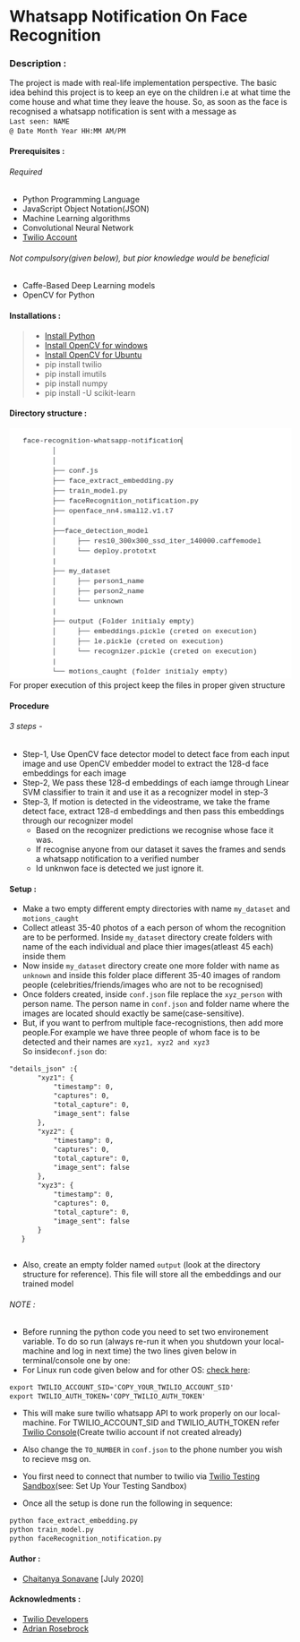 # Whatsapp Notification On Face Recognition
### Description :
The project is made with real-life implementation perspective. The basic idea behind this project is to keep an eye on the children i.e at what time the come house and what time they leave the house. So, as soon as the face is recognised a whatsapp notification is sent with a message as <br/>
`Last seen: NAME` <br/>
`@ Date Month Year HH:MM AM/PM` <br/>

#### Prerequisites :
  ###### Required 
  - Python Programming Language 
  - JavaScript Object Notation(JSON)
  - Machine Learning algorithms
  - Convolutional Neural Network 
  - [Twilio Account](https://www.twilio.com/)

  ###### Not compulsory(given below), but pior knowledge would be beneficial 
  - Caffe-Based Deep Learning models 
  - OpenCV for Python

#### Installations :
> - [Install Python](https://www.python.org/downloads/)<br/>
> - [Install OpenCV for windows](https://docs.opencv.org/master/d5/de5/tutorial_py_setup_in_windows.html) <br/>
> - [Install OpenCV for Ubuntu](https://docs.opencv.org/master/d2/de6/tutorial_py_setup_in_ubuntu.html) <br/>
> - pip install twilio <br/>
> - pip install imutils <br/>
> - pip install numpy <br/>
> - pip install -U scikit-learn <br/>

#### Directory structure :
![Directory structure](https://github.com/techycs18/face-recognition-whatsapp-notification/blob/master/directory_structure.png) <br/>
For proper execution of this project keep the files in proper given structure

#### Procedure
###### 3 steps -
- Step-1, Use OpenCV face detector model to detect face from each input image and use OpenCV embedder model to extract the 128-d face embeddings for each image
- Step-2, We pass these 128-d embeddings of each iamge through Linear SVM classifier to train it and use it as a recognizer model in step-3
- Step-3, If motion is detected in the videostrame, we take the frame detect face, extract 128-d embeddings and then pass this embeddings through our recognizer model
	- Based on the recognizer predictions we recognise whose face it was.
	- If recognise anyone from our dataset it saves the frames and sends a whatsapp notification to a verified number
	- Id unknwon face is detected we just ignore it.   

#### Setup :
- Make a two empty different empty directories with name `my_dataset` and `motions_caught`
- Collect atleast 35-40 photos of a each person of whom the recognition are to be performed. Inside `my_dataset` directory create folders with name of the each individual and place thier images(atleast 45 each) inside them
- Now inside `my_dataset` directory create one more folder with name as `unknown` and inside this folder place different 35-40 images of random people (celebrities/friends/images who are not to be recognised) 
- Once folders created, inside `conf.json` file replace the `xyz_person` with person name. The person name in `conf.json` and folder name where the images are located should exactly be same(case-sensitive).
- But, if you want to perfrom multiple face-recognistions, then add more people.For example we have three people of whom face is to be detected and their names are `xyz1, xyz2 and xyz3`<br/>
So inside`conf.json` do:
 ```
 "details_json" :{
		"xyz1": {
			"timestamp": 0,
			"captures": 0,
			"total_capture": 0,
			"image_sent": false
		},
		"xyz2": {
			"timestamp": 0,
			"captures": 0,
			"total_capture": 0,
			"image_sent": false
		},
    	"xyz3": {
			"timestamp": 0,
			"captures": 0,
			"total_capture": 0,
			"image_sent": false
		}
	}
  
 ```
 
- Also, create an empty folder named `output` (look at the directory structure for reference). This file will store all the embeddings and our trained model

###### NOTE :
- Before running the python code you need to set two environement variable. To do so run (always re-run it when you shutdown your local-machine and log in next time) the two lines given below in terminal/console one by one:
- For Linux run code given below and for other OS: [check here](https://www.twilio.com/blog/2017/01/how-to-set-environment-variables.html):
```
export TWILIO_ACCOUNT_SID='COPY_YOUR_TWILIO_ACCOUNT_SID'
export TWILIO_AUTH_TOKEN='COPY_TWILIO_AUTH_TOKEN'
```


- This will make sure twilio whatsapp API to work properly on our local-machine. For TWILIO_ACCOUNT_SID and TWILIO_AUTH_TOKEN refer [Twilio Console](https://www.twilio.com/console)(Create twilio account if not created already)
- Also change the `TO_NUMBER` in `conf.json` to the phone number you wish to recieve msg on.
- You first need to connect that number to twilio via [Twilio Testing Sandbox](https://www.twilio.com/console/sms/whatsapp/learn)(see: Set Up Your Testing Sandbox)

- Once all the setup is done run the following in sequence:
```
python face_extract_embedding.py
python train_model.py
python faceRecognition_notification.py
````

#### Author :
- [Chaitanya Sonavane](https://www.linkedin.com/in/chaitanya-sonavane-3766521a0/) [July 2020] 

#### Acknowledments :
- [Twilio Developers](https://www.twilio.com/) 
- [Adrian Rosebrock](https://www.pyimagesearch.com/)
